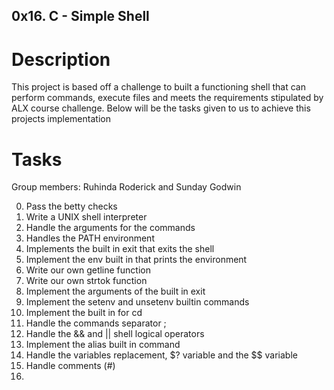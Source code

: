 ## 0x16. C - Simple Shell
# Description
This project is based off a challenge to built a functioning shell that can perform commands, execute files and meets the requirements stipulated by ALX course challenge.
Below will be the tasks given to us to achieve this projects implementation
# Tasks
Group members: Ruhinda Roderick and Sunday Godwin

0. Pass the betty checks
1. Write a UNIX shell interpreter
2. Handle the arguments for the commands
3. Handles the PATH environment
4. Implements the built in exit that exits the shell
5. Implement the env built in that prints the environment
6. Write our own getline function
7. Write our own strtok function
8. Implement the arguments of the built in exit
9. Implement the setenv and unsetenv builtin commands
10. Implement the built in for cd
11. Handle the commands separator ;
12. Handle the && and || shell logical operators
13. Implement the alias built in command
14. Handle the variables replacement, $? variable and the $$ variable
15. Handle comments (#)
16. 
